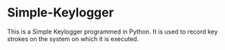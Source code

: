 # Simple-Keylogger

This is a Simple Keylogger programmed in Python. It is used to record key strokes on the system on which it is executed.
